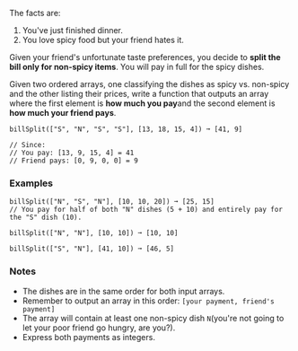 The facts are:

1.  You've just finished dinner.
2.  You love spicy food but your friend hates it.

Given your friend's unfortunate taste preferences, you decide to **split the bill only for non-spicy items**. You will pay in full for the spicy dishes.

Given two ordered arrays, one classifying the dishes as spicy vs. non-spicy and the other listing their prices, write a function that outputs an array where the first element is **how much you pay**and the second element is **how much your friend pays**.

    billSplit(["S", "N", "S", "S"], [13, 18, 15, 4]) ➞ [41, 9]

    // Since:
    // You pay: [13, 9, 15, 4] = 41
    // Friend pays: [0, 9, 0, 0] = 9


### Examples ###
    billSplit(["N", "S", "N"], [10, 10, 20]) ➞ [25, 15]
    // You pay for half of both "N" dishes (5 + 10) and entirely pay for the "S" dish (10).

    billSplit(["N", "N"], [10, 10]) ➞ [10, 10]

    billSplit(["S", "N"], [41, 10]) ➞ [46, 5]


### Notes ###
*   The dishes are in the same order for both input arrays.
*   Remember to output an array in this order: `[your payment, friend's payment]`
*   The array will contain at least one non-spicy dish `N`(you're not going to let your poor friend go hungry, are you?).
*   Express both payments as integers.